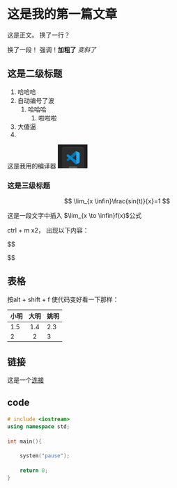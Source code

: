 # 这是我的第一篇文章
这是正文。
换了一行？

换了一段！
强调！**加粗了**
*变斜了*

## 这是二级标题
1. 哈哈哈
2. 自动编号了波
   1. 哈哈哈
      1. 啦啦啦
3. 大傻逼
4. 

这是我用的编译器
![](2022-09-01-09-12-02.png)

### 这是三级标题

$$
\lim_{x \infin}\frac{sin(t)}{x}=1
$$

这是一段文字中插入 $\lim_{x \to \infin}f(x)$公式

ctrl + m x2， 出现以下内容：

$$

$$

## 表格

按alt + shift + f 使代码变好看一下那样：

| 小明 | 大明  | 姚明 |
| ---- | :---: | ---- |
| 1.5  |  1.4  | 2.3  |
| 2    |   2   | 3    |

## 链接

这是一个[连接](https://github.com/)

## code

```c++
# include <iostream>
using namespace std;

int main(){

    system("pause");

    return 0;
}
```